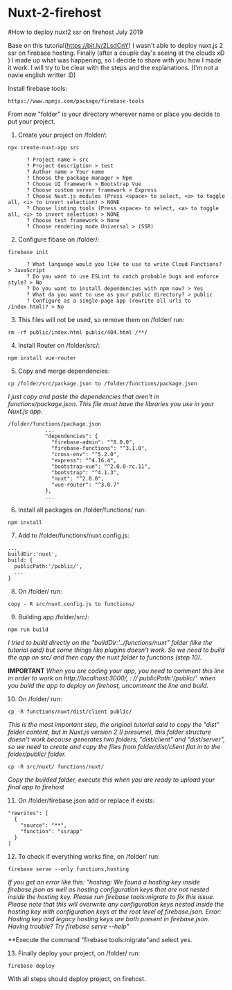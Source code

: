 # Nuxt-2-firehost
#How to deploy nuxt2 ssr on firehost July 2019

Base on this tutorial(https://bit.ly/2LsdCnY) I wasn't able to deploy nuxt.js 2 ssr on firebase hosting.
Finally (after a couple  day's seeing at the clouds xD ) I made up what was happening, so I decide to share with you how I made it work.
I will try to be clear with the steps and the explanations. (I'm not a navie english writter :D)

Install firebase tools:

```
https://www.npmjs.com/package/firebase-tools
```

From now "folder" is your directory wherever name or place you decide to put your project.

1. Create your project on /folder/:

```
npx create-nuxt-app src
```

          ? Project name > src
          ? Project description > test
          ? Author name > Your name
          ? Choose the package manager > Npm
          ? Choose UI framework > Bootstrap Vue
          ? Choose custom server framework > Express
          ? Choose Nuxt.js modules (Press <space> to select, <a> to toggle all, <i> to invert selection) > NONE
          ? Choose linting tools (Press <space> to select, <a> to toggle all, <i> to invert selection) > NONE
          ? Choose test framework > None
          ? Choose rendering mode Universal > (SSR)


2. Configure fibase on /folder/:

```
firebase init
```

          ? What language would you like to use to write Cloud Functions? > JavaScript
          ? Do you want to use ESLint to catch probable bugs and enforce style? > No
          ? Do you want to install dependencies with npm now? > Yes
          ? What do you want to use as your public directory? > public
          ? Configure as a single-page app (rewrite all urls to /index.html)? > No


3. This files will not be used, so remove them on /folder/ run:

```
rm -rf public/index.html public/404.html /**/
```

4. Install Router on /folder/src/:

```
npm install vue-router
```

5. Copy and merge dependencies:

```
cp /folder/src/package.json to /folder/functions/package.json
```

*I just copy and paste the dependencies that aren't in functions/package.json.
This file must have the libraries you use in your Nuxt.js app.*

```
/folder/functions/package.json
            ...
            "dependencies": {
              "firebase-admin": "^8.0.0",
              "firebase-functions": "^3.1.0",
              "cross-env": "^5.2.0",
              "express": "^4.16.4",
              "bootstrap-vue": "^2.0.0-rc.11",
              "bootstrap": "^4.1.3",
              "nuxt": "^2.0.0",
              "vue-router": "^3.0.7"
            },
            ...
```

6. Install all packages on /folder/functions/ run:

```
npm install
```



7. Add to /folder/functions/nuxt.config.js:

```
...
buildDir:'nuxt',
build: {
  publicPath:'/public/',
  ...
}
```

8. On /folder/ run:

```
copy - R src/nuxt.config.js to functions/
```

9. Building app /folder/src/:

```
npm run build
```

*I tried to build directly on the "buildDir:'../functions/nuxt" folder
(like the tutorial said) but some things like plugins doesn't work.
So we need to build the app on src/ and then
copy the nuxt folder to functions (step 10).*

 **IMPORTANT**
    *When you are coding your app, you need to comment this line
    in order to work on http://localhost:3000/, :
    // publicPath:'/public/'.
    when you build the app to deploy on firehost, uncomment the line and build.*

10. On /folder/ run:

```
cp -R functions/nuxt/dist/client public/
```
*This is the most important step, the original tutorial said to copy the "dist"
folder content, but in  Nuxt.js version 2 (I presume), this folder structure
doesn't work because generates two folders, "dist/client" and "dist/server",
so we need to create and copy the files from folder/dist/client
flat in to the folder/public/ folder.*

```
cp -R src/nuxt/ functions/nuxt/
```

*Copy the builded folder, execute this
when you are ready to upload your final app to firehost*

11.  On /folder/firebase.json add or replace if exists:

```
"rewrites": [
  {
    "source": "**",
    "function": "ssrapp"
  }
]
```

12.  To check if everything works fine, on /folder/ run:

```
firebase serve --only functions,hosting
```

*If you get an error like this:
"hosting: We found a hosting key inside firebase.json as well as hosting configuration
keys that are not nested inside the hosting key.
Please run firebase tools:migrate to fix this issue.
Please note that this will overwrite any configuration keys nested inside the hosting
key with configuration keys at the root level of firebase.json.
Error: Hosting key and legacy hosting keys are both present in firebase.json.
Having trouble? Try firebase serve --help"*

**Execute the command "firebase tools:migrate"and select yes.

13. Finally deploy your project, on /folder/ run:

```
firebase deploy
```

With all steps should deploy project, on firehost.

